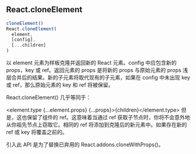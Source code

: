 


## React.cloneElement

```js
cloneElement()
React.cloneElement(
  element,
  [config],
  [...children]
)
```

以 element 元素为样板克隆并返回新的 React 元素。config 中应包含新的 props，key 或 ref。返回元素的 props 是将新的 props 与原始元素的 props 浅层合并后的结果。新的子元素将取代现有的子元素，如果在 config 中未出现 key 或 ref，那么原始元素的 key 和 ref 将被保留。

React.cloneElement() 几乎等同于：

<element.type {...element.props} {...props}>{children}</element.type>
但是，这也保留了组件的 ref。这意味着当通过 ref 获取子节点时，你将不会意外地从你祖先节点上窃取它。相同的 ref 将添加到克隆后的新元素中。如果存在新的 ref 或 key 将覆盖之前的。

引入此 API 是为了替换已弃用的 React.addons.cloneWithProps()。